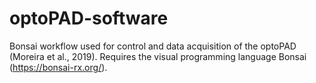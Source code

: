 # optoPAD-software
Bonsai workflow used for control and data acquisition of the optoPAD (Moreira et al., 2019). Requires the visual programming language Bonsai (https://bonsai-rx.org/).
